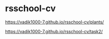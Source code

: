# rsschool-cv
https://vadik1000-7.github.io/rsschool-cv/plants/

https://vadik1000-7.github.io/rsschool-cv/task2/
